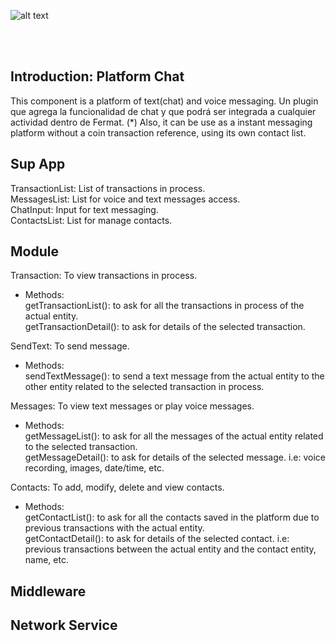 ![alt text](https://github.com/bitDubai/media-kit/blob/master/Readme%20Image/Fermat%20Logotype/Fermat_Logo_3D.png "Fermat
Logo")

<br><br>
## Introduction: Platform Chat
  This component is a platform of text(chat) and voice messaging. 
  Un plugin que agrega la funcionalidad de chat y que podrá ser integrada a cualquier actividad dentro de Fermat.
  (*) Also, it can be use as a instant messaging platform without a coin transaction reference, using its own contact list.<br>
  
## Sup App
  TransactionList: List of transactions in process.<br>
  MessagesList: List for voice and text messages access.<br>
  ChatInput: Input for text messaging.<br>
  ContactsList: List for manage contacts.<br>
  
## Module
Transaction: To view transactions in process.<br>
  - Methods:<br>
      getTransactionList(): to ask for all the transactions in process of the actual entity.  <br>
      getTransactionDetail(): to ask for details of the selected transaction. <br>

SendText: To send message.<br>
  - Methods:<br>
      sendTextMessage(): to send a text message from the actual entity to the other entity related to the selected transaction in process.  <br>

Messages: To view text messages or play voice messages.<br>
  - Methods:<br>
      getMessageList(): to ask for all the messages of the actual entity related to the selected transaction.  <br>
      getMessageDetail(): to ask for details of the selected message. i.e: voice recording, images, date/time, etc.<br>

Contacts: To add, modify, delete and view contacts.<br>
  - Methods:<br>
      getContactList(): to ask for all the contacts saved in the platform due to previous transactions with the actual entity.  <br>
      getContactDetail(): to ask for details of the selected contact. i.e: previous transactions between the actual entity and the contact entity, name, etc.<br>
  
## Middleware

## Network Service
